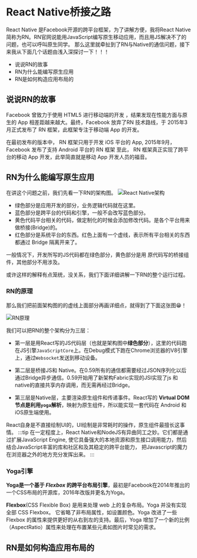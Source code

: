 # React Native桥接之路
React Native 是Facebook开源的跨平台框架，为了讲解方便，我将React Native简称为RN。RN官网说能用JavaScript编写原生移动应用，而且用JS解决不了的问题，也可以呼叫原生同学。
那么这里就牵扯到了RN与Native的通信问题，接下来我从下面几个话题由浅入深探讨一下！！！
- 说说RN的故事
- RN为什么能编写原生应用
- RN是如何构造应用布局的


## 说说RN的故事
Facebook 曾致力于使用 HTML5 进行移动端的开发 ，结果发现在性能方面与原生的 App 相差距越来越大。最终，Facebook 放弃了RN 技术路线，于 2015年3月正式发布了 RN 框架，此框架专注于移动端 App 的开发。

在最初发布的版本中， RN 框架只用于开发 iOS 平台的 App, 2015年9月， Facebook 发布了支持 Android 平台的 RN 框架 至此， RN 框架真正实现了跨平台的移动 App 开发，此举简直就是移动 App 开发人员的福音。

## RN为什么能编写原生应用
在讲这个问题之前，我们先看一下RN的架构图。
![React Native架构](/images/react-native-con.jpeg)
- 绿色部分是应用开发的部分，业务逻辑代码就在这里。
- 蓝色部分是跨平台的代码和引擎，一般不会改写蓝色部分。
- 黄色代码平台相关的代码，做定制化的时候会添加修改代码。是各个平台用来做桥接(Bridge)的。
- 红色部分是系统平台的东西。红色上面有一个虚线，表示所有平台相关的东西都通过 Bridge 隔离开来了。

一般情况下，开发所写的JS代码都在绿色部分，黄色部分是用 原代码写的桥接组件，其他部分不用涉及。

或许这样的解释有点笼统，没关系，我们下面详细讲解一下RN的整个运行过程。
### RN的原理
那么我们把前面架构图的的虚线上面部分再画详细点，就得到了下面这张图😁！

![RN原理](/images/rn-bridge.jpg)

我们可以把RN的整个架构分为三层：
- 第一层是用React写的JS代码层（也就是架构图中**绿色部分**），这里的代码跑在JS引擎`JavaScriptCore`上。在Debug模式下跑在Chrome浏览器的V8引擎上，通过`Websocket`发送到移动设备。

- 第二层是桥接JS和 Native。在0.59所有的通信都需要经过JSON序列化以后通过Bridge异步通信。0.59开始用了新架构Fabric实现的JSI实现了js 和 native的直接共享内存调用，而无需再经过Bridge。

- 第三层是Native层，主要渲染原生组件和传递事件。React写的 **Virtual DOM 节点是利用`yoga`解析**，映射为原生组件，所以能实现一套代码在 Android 和 iOS原生端使用。

React自身是不直接绘制UI的，UI绘制是非常耗时的操作，原生组件最擅长这事情。
:::tip
在一定程度上，React Native和NodeJS有异曲同工之妙。它们都是通过扩展JavaScript Engine, 使它具备强大的本地资源和原生接口调用能力，然后结合JavaScript丰富的库和社区和及其稳定的跨平台能力， 把Javascript的魔力在浏览器之外的地方充分发挥出来。
:::

### Yoga引擎
**Yoga是一个基于 *Flexbox* 的跨平台布局引擎**，最初是Facebook在2014年推出的一个CSS布局的开源库，2016年改版并更名为Yoga。

**Flexbox**(CSS Flexible Box) 是用来处理 web 上的复杂布局。Yoga 并没有实现全部 CSS Flexbox。
它省略了非布局属性，如设置颜色。Yoga 改进了一些 Flexbox 的属性来提供更好的从右到左的支持。最后，Yoga 增加了一个新的比例（AspectRatio）属性来处理在布置某些元素如图片时常见的需求。



## RN是如何构造应用布局的

                                             





